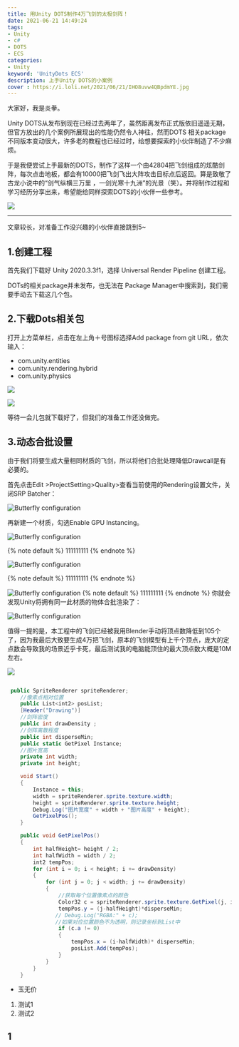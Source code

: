 ```yaml
---
title: 用Unity DOTS制作4万飞剑的太极剑阵！
date: 2021-06-21 14:49:24
tags: 
- Unity
- c# 
- DOTS
- ECS 
categories:
- Unity 
keyword: 'UnityDots ECS'
description: 上手Unity DOTS的小案例
cover : https://i.loli.net/2021/06/21/IHO8uvw4QBpdmYE.jpg
---
```


大家好，我是炎拳。

Unity DOTS从发布到现在已经过去两年了，虽然距离发布正式版依旧遥遥无期，但官方放出的几个案例所展现出的性能仍然令人神往，然而DOTS 相关package不同版本变动很大，许多老的教程也已经过时，给想要探索的小伙伴制造了不少麻烦。

于是我便尝试上手最新的DOTS，制作了这样一个由42804把飞剑组成的炫酷剑阵，每次点击地板，都会有10000把飞剑飞出大阵攻击目标点后返回。算是致敬了古龙小说中的“剑气纵横三万里 ，一剑光寒十九洲”的光景（笑）。并将制作过程和学习经历分享出来，希望能给同样探索DOTS的小伙伴一些参考。

![](https://z3.ax1x.com/2021/06/22/ReYboq.gif) 

---

文章较长，对准备工作没兴趣的小伙伴直接跳到5~

## 1.创建工程

首先我们下载好 Unity 2020.3.3f1，选择 Universal Render Pipeline 创建工程。

DOTs的相关package并未发布，也无法在 Package Manager中搜索到，我们需要手动去下载这几个包。

## 2.下载Dots相关包

打开上方菜单栏，点击在左上角＋号图标选择Add package from git URL，依次输入：
+ com.unity.entities
+ com.unity.rendering.hybrid
+ com.unity.physics

![](https://z3.ax1x.com/2021/06/22/ReYboq.gif) 

![](https://z3.ax1x.com/2021/06/22/ReYboq.gif) 

等待一会儿包就下载好了，但我们的准备工作还没做完。

## 3.动态合批设置

由于我们将要生成大量相同材质的飞剑，所以将他们合批处理降低Drawcall是有必要的。

首先点击Edit >ProjectSetting>Quality>查看当前使用的Rendering设置文件，关闭SRP Batcher：

![](4.png "Butterfly configuration")

再新建一个材质，勾选Enable GPU Instancing。

![](3.png "Butterfly configuration")

{% note default %}
111111111
{% endnote %}

![](4.png "Butterfly configuration")

{% note default %}
111111111
{% endnote %}

![](5.png "Butterfly configuration")
{% note default %}
111111111
{% endnote %}
你就会发现Unity将拥有同一此材质的物体合批渲染了：

![](7.png "Butterfly configuration")

值得一提的是，本工程中的飞剑已经被我用Blender手动将顶点数降低到105个了，因为我最后大致要生成4万把飞剑，原本的飞剑模型有上千个顶点，庞大的定点数会导致我的场景近乎卡死，最后测试我的电脑能顶住的最大顶点数大概是10M左右。

<img src="7.png">

```csharp

 public SpriteRenderer spriteRenderer;
    //像素点相对位置
    public List<int2> posList;
    [Header("Drawing")]
    //剑阵密度
    public int drawDensity ;
    //剑阵离散程度
    public int disperseMin;
    public static GetPixel Instance;
    //图片宽高
    private int width;
    private int height;

    void Start()
    {
        Instance = this;
        width = spriteRenderer.sprite.texture.width;
        height = spriteRenderer.sprite.texture.height;
        Debug.Log("图片宽度" + width + "图片高度" + height);
        GetPixelPos();     
    }

    public void GetPixelPos()
    {
        int halfHeight= height / 2;
        int halfWidth = width / 2;
        int2 tempPos;
        for (int i = 0; i < height; i += drawDensity)
        {
            for (int j = 0; j < width; j += drawDensity)
            {
                //获取每个位置像素点的颜色
                Color32 c = spriteRenderer.sprite.texture.GetPixel(j, i);
                tempPos.y = (j-halfHeight)*disperseMin; 
               // Debug.Log("RGBA:" + c);
               //如果对应位置颜色不为透明，则记录坐标到List中
                if (c.a != 0)
                {
                    tempPos.x = (i-halfWidth)* disperseMin;
                    posList.Add(tempPos);
                }
            }
        }
    }


```



+ 玉无价

1. 测试1 
2. 测试2 




## 1 










